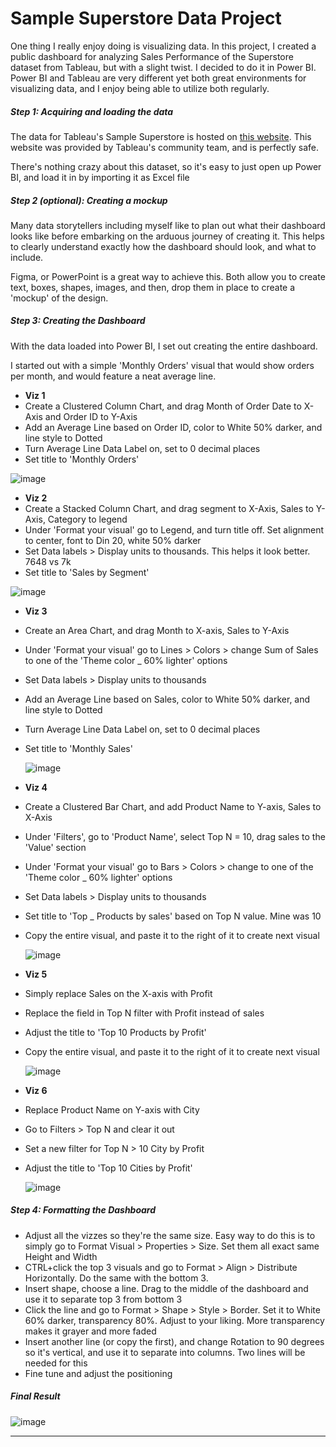 # Sample Superstore Data Project

One thing I really enjoy doing is visualizing data. In this project, I created a public dashboard for analyzing Sales Performance of the Superstore dataset from Tableau, but with a slight twist. I decided to do it in Power BI. Power BI and Tableau are very different yet both great environments for visualizing data, and I enjoy being able to utilize both regularly. 


##### Step 1: Acquiring and loading the data

The data for Tableau's Sample Superstore is hosted on [this website](https://datawonders.atlassian.net/wiki/spaces/TABLEAU/blog/2022/10/26/1953431553/Where+Can+I+Find+Superstore+Sales#Workbooks-and-Data-Sources). This website was provided by Tableau's community team, and is perfectly safe.

There's nothing crazy about this dataset, so it's easy to just open up Power BI, and load it in by importing it as Excel file

##### Step 2 (optional): Creating a mockup

Many data storytellers including myself like to plan out what their dashboard looks like before embarking on the arduous journey of creating it. This helps to clearly understand exactly how the dashboard should look, and what to include.

Figma, or PowerPoint is a great way to achieve this. Both allow you to create text, boxes, shapes, images, and then, drop them in place to create a 'mockup' of the design. 


##### Step 3: Creating the Dashboard

With the data loaded into Power BI, I set out creating the entire dashboard. 

I started out with a simple 'Monthly Orders' visual that would show orders per month, and would feature a neat average line. 

- **Viz 1**
-  Create a Clustered Column Chart, and drag Month of Order Date to X-Axis and Order ID to Y-Axis
-  Add an Average Line based on Order ID, color to White 50% darker, and line style to Dotted
-  Turn Average Line Data Label on, set to 0 decimal places
-  Set title to 'Monthly Orders'

  ![image](https://github.com/jsauerland/Sample-Superstore/blob/main/sps1.PNG?raw=true)

- **Viz 2**
-  Create a Stacked Column Chart, and drag segment to X-Axis, Sales to Y-Axis, Category to legend
-  Under 'Format your visual' go to Legend, and turn title off. Set alignment to center, font to Din 20, white 50% darker
-  Set Data labels > Display units to thousands. This helps it look better. 7648 vs 7k
-  Set title to 'Sales by Segment'

  ![image](https://github.com/jsauerland/Sample-Superstore/blob/main/sps2.PNG?raw=true)


- **Viz 3**
- Create an Area Chart, and drag Month to X-axis, Sales to Y-Axis
- Under 'Format your visual' go to Lines > Colors > change Sum of Sales to one of the 'Theme color _ 60% lighter' options
- Set Data labels > Display units to thousands
- Add an Average Line based on Sales, color to White 50% darker, and line style to Dotted
- Turn Average Line Data Label on, set to 0 decimal places
- Set title to 'Monthly Sales'



  ![image](https://github.com/jsauerland/Sample-Superstore/blob/main/sps3.PNG?raw=true)

- **Viz 4**
- Create a Clustered Bar Chart, and add Product Name to Y-axis, Sales to X-Axis
- Under 'Filters', go to 'Product Name', select Top N = 10, drag sales to the 'Value' section
- Under 'Format your visual' go to Bars > Colors > change to one of the 'Theme color _ 60% lighter' options
- Set Data labels > Display units to thousands
- Set title to 'Top _ Products by sales' based on Top N value. Mine was 10
- Copy the entire visual, and paste it to the right of it to create next visual

  ![image](https://github.com/jsauerland/Sample-Superstore/blob/main/sps4.PNG?raw=true)


- **Viz 5**
- Simply replace Sales on the X-axis with Profit
- Replace the field in Top N filter with Profit instead of sales
- Adjust the title to 'Top 10 Products by Profit'
- Copy the entire visual, and paste it to the right of it to create next visual

  ![image](https://github.com/jsauerland/Sample-Superstore/blob/main/sps5.PNG?raw=true)

- **Viz 6**
- Replace Product Name on Y-axis with City
- Go to Filters > Top N and clear it out
- Set a new filter for Top N > 10 City by Profit
- Adjust the title to 'Top 10 Cities by Profit'

  ![image](https://github.com/jsauerland/Sample-Superstore/blob/main/sps6.PNG?raw=true)

##### Step 4: Formatting the Dashboard

- Adjust all the vizzes so they're the same size. Easy way to do this is to simply go to Format Visual > Properties > Size. Set them all exact same Height and Width
- CTRL+click the top 3 visuals and go to Format > Align > Distribute Horizontally. Do the same with the bottom 3. 
- Insert shape, choose a line. Drag to the middle of the dashboard and use it to separate top 3 from bottom 3
- Click the line and go to Format > Shape > Style > Border. Set it to White 60% darker, transparency 80%. Adjust to your liking. More transparency makes it grayer and more faded
- Insert another line (or copy the first), and change Rotation to 90 degrees so it's vertical, and use it to separate into columns. Two lines will be needed for this
- Fine tune and adjust the positioning

  
##### Final Result

  ![image](https://github.com/jsauerland/Sample-Superstore/blob/main/sps7.PNG?raw=true)

------


